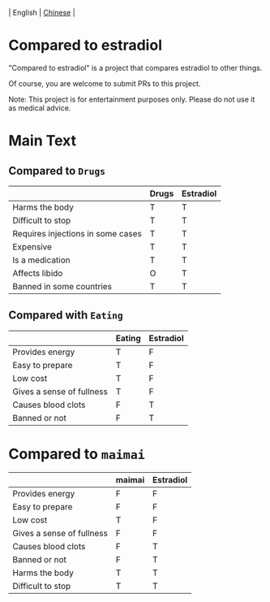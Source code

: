 | English | [Chinese](README-zh_CN.md) |

# Compared to estradiol

"Compared to estradiol" is a project that compares estradiol to other things.

Of course, you are welcome to submit PRs to this project.

Note: This project is for entertainment purposes only. Please do not use it as medical advice.

# Main Text

## Compared to `Drugs`

|                                   | Drugs | Estradiol |
|-----------------------------------|-------|-----------|
| Harms the body                    | T     | T         |
| Difficult to stop                 | T     | T         |
| Requires injections in some cases | T     | T         |
| Expensive                         | T     | T         |
| Is a medication                   | T     | T         |
| Affects libido                    | O     | T         |
| Banned in some countries          | T     | T         |

## Compared with `Eating`

| 	                         | Eating | 	Estradiol |
|---------------------------|--------|------------|
| Provides energy           | T      | F          |
| Easy to prepare           | T      | F          |
| Low cost                  | T      | F          |
| Gives a sense of fullness | T      | F          |
| Causes blood clots        | F      | T          |
| Banned or not             | F      | T          |

# Compared to `maimai`

|                           | maimai	 | Estradiol |
|---------------------------|---------|-----------|
| Provides energy           | 	F	     | F         |
| Easy to prepare	          | F       | 	F        |
| Low cost	                 | T	      | F         |
| Gives a sense of fullness | 	F	     | F         |
| Causes blood clots	       | F       | 	T        |
| Banned or not	            | F	      | T         |
| Harms the body	           | T       | 	T        |
| Difficult to stop	        | T       | 	T        |
